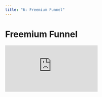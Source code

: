 ```yaml
---
title: "6: Freemium Funnel"
---
```


# Freemium Funnel

<div class='embed-container'><iframe src='https://player.vimeo.com/video/206232785' frameborder='0' webkitAllowFullScreen mozallowfullscreen allowFullScreen></iframe></div>